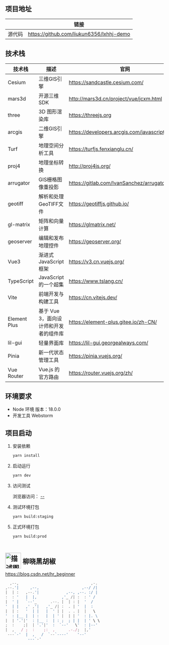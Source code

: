 ## 项目地址

|  | 链接
| --- | --- 
| 源代码 | https://github.com/liukun6356/lxhhj-demo


## 技术栈
| 技术栈 | 描述 | 官网 |
| --- | --- | --- |
| Cesium | 三维GIS引擎 | https://sandcastle.cesium.com/ |
| mars3d | 开源三维SDK | http://mars3d.cn/project/vue/jcxm.html |
| three | 3D 图形渲染库 | https://threejs.org |
| arcgis | 二维GIS引擎 | https://developers.arcgis.com/javascript/latest/ |
| Turf | 地理空间分析工具 | https://turfjs.fenxianglu.cn/ |
| proj4 | 地理坐标转换 | http://proj4js.org/ |
| arrugator | GIS栅格图像重投影 | https://gitlab.com/IvanSanchez/arrugator/ |
| geotiff | 解析和处理GeoTIFF文件 | https://geotiffjs.github.io/ |
| gl-matrix | 矩阵和向量计算 | https://glmatrix.net/ |
| geoserver |编辑和发布地理控件| https://geoserver.org/ |
| Vue3 | 渐进式 JavaScript 框架 | https://v3.cn.vuejs.org/ |
| TypeScript | JavaScript 的一个超集 | https://www.tslang.cn/ |
| Vite | 前端开发与构建工具 | https://cn.vitejs.dev/ |
| Element Plus | 基于 Vue 3，面向设计师和开发者的组件库 | https://element-plus.gitee.io/zh-CN/ |
| lil-gui | 轻量界面库 | https://lil-gui.georgealways.com/ |
| Pinia | 新一代状态管理工具 | https://pinia.vuejs.org/ |
| Vue Router | Vue.js 的官方路由 | https://router.vuejs.org/zh/ |

## 环境要求

- Node 环境
  版本：18.0.0
- 开发工具
  Webstorm

## 项目启动
1. 安装依赖

    ```bash
    yarn install
    ```
2. 启动运行

    ```bash
    yarn dev
    ```
3. 访问测试

   浏览器访问： [--](--)
4. 测试环境打包
    ```bash
    yarn build:staging
    ```
5. 正式环境打包
    ```bash
    yarn build:prod
    ```

##  <img src="https://profile-avatar.csdnimg.cn/0b75e2e590014770956b95dd23ef9a41_hr_beginner.jpg" width="50" height="50" alt="描述图片的文字" style="position:relative;top:15px"> 柳晓黑胡椒
https://blog.csdn.net/hr_beginner

```javascript                                                                              
  ,--,                                ,-.  
,--.'|     ,--,                   ,--/ /|  
|  | :   ,--.'|            ,--, ,--. :/ |  
:  : '   |  |,           ,'_ /| :  : ' /   
|  ' |   `--'_      .--. |  | : |  '  /    
'  | |   ,' ,'|   ,'_ /| :  . | '  |  :    
|  | :   '  | |   |  ' | |  . . |  |   \   
'  : |__ |  | :   |  | ' |  | | '  : |. \  
|  | '.'|'  : |__ :  | : ;  ; | |  | ' \ \ 
;  :    ;|  | '.'|'  :  `--'   \'  : |--'  
|  ,   / ;  :    ;:  ,      .-./;  |,'     
 ---`-'  |  ,   /  `--`----'    '--'       
          ---`-'                                                                
```
